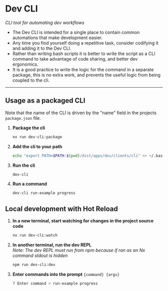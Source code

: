 # Dev CLI

*CLI tool for automating dev workflows*

- The Dev CLI is intended for a single place to contain common automations that make development easier.
- Any time you find yourself doing a repetitive task, consider codifying it and adding it to the Dev CLI.
- Rather than writing bash scripts it is better to write the script as a CLI command to take advantage of code sharing, and better dev ergonomics.
- It is a good practice to write the logic for the command in a separate package, 
  this is no extra work, and prevents the useful logic from being coupled to the cli.

---

## Usage as a packaged CLI
Note that the name of the CLI is driven by the "name" field in the projects `package.json` file.

1. **Package the cli**
    ```bash
    nx run dev-cli:package
    ```
2. **Add the cli to your path**
    ```bash
    echo "export PATH=$PATH:$(pwd)/dist/apps/dev/clients/cli" >> ~/.bashrc && source ~/.bashrc
    ```
3. **Run the cli**
    ```bash
    dev-cli
    ```
4. **Run a command**
    ```bash
    dev-cli run-example progress
    ```
   
## Local development with Hot Reload
1. **In a new terminal, start watching for changes in the project source code**
    ```bash
    nx run dev-cli:watch
    ```
2. **In another terminal, run the dev REPL**<br />
   *Note: The dev REPL must run from npm because if ran as an Nx command stdout is hidden*
    ```bash
    npm run dev-cli:dev
    ```
3. **Enter commands into the prompt** `{command} {args}`
    ```bash
    ? Enter command > run-example progress
    ```

